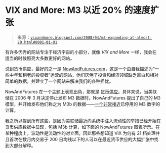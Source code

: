 <!--yml

分类：未分类

日期：2024-05-18 18:38:51

-->

# VIX and More: M3 以近 20% 的速度扩张

> 来源：[`vixandmore.blogspot.com/2008/04/m3-expanding-at-almost-20.html#0001-01-01`](http://vixandmore.blogspot.com/2008/04/m3-expanding-at-almost-20.html#0001-01-01)

有许多优秀的网站专注于经济宇宙的小部分，就像 *VIX and More* 一样，我会在适当的时候照亮大多数更好的网站。

说到货币供应，最好的之一是 [NowAndFutures.com](http://www.nowandfutures.com/)，这是一个由自我描述为“一些中年和稍老的投资者”运营的网站，他们厌倦了投资和经济领域缺乏直白和相对简单的数据，并建立了一个网站来解决我们的各种担忧。

NowAndFutures 在一个主题上表现出色，那就是 [货币供应](http://vixandmore.blogspot.com/search/label/money%20supply)。具体来说，当美联储在 2006 年 3 月决定停止发布 M3 数据时，NowAndFutures 提出了自己的 M3 模型，并开始发布他们称之为 M3b 的数据——[一个非常接近](http://www.nowandfutures.com/articles/20060426M3b,_repos_&_Fed_watching.html)已停用的 M3 数字的计算。

我之所以提到所有这些，是因为美联储最近向系统中注入流动性的举措已经开始在货币供应数据中显现，包括 M3b 计算，如下面的 NowAndFutures 图表所示。在某种程度上，波动性是流动性的对立面，因此那些想知道 VIX 为何有 21 档处理并且首次在数月内交易于 200 日均线以下的人可以在最近货币供应的大幅扩张中找到大部分解释。

